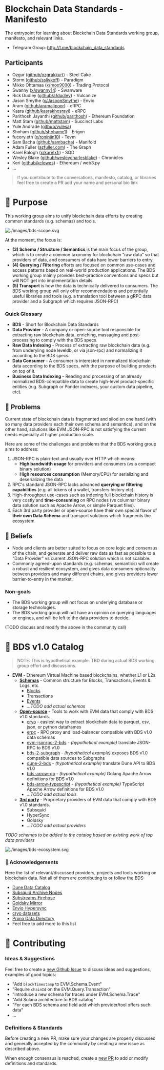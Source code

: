 # Blockchain Data Standards - Manifesto
The entrypoint for learning about Blockchain Data Standards working group, manifesto, and relevant links.

* Telegram Group: http://t.me/blockchain_data_standards

## Participants

* Ozgur ([github/ozgrakkurt](https://github.com/ozgrakkurt)) - Steel Cake
* Storm ([github/sslivkoff](https://github.com/sslivkoff)) - Paradigm
* Mikko Ohtamaa ([x/moo9000](https://x.com/moo9000)) - Trading Protocol
* Swanny ([x/swanny14](https://x.com/swanny14)) - Swanware
* Rick Dudley ([github/afdudley](https://github.com/afdudley)) - Vulcanize
* Jason Smythe ([x/JasoonSmythe](https://x.com/JasoonSmythe)) - Envio
* Aram ([github/aramalipoor](https://github.com/aramalipoor)) - eRPC
* Kasra ([github/kasrakhosravi](https://github.com/kasrakhosravi)) - eRPC
* Parithosh Jayanthi ([github/parithosh](https://github.com/parithosh)) - Ethereum Foundation
* Matt Stam ([github/mattstam](https://github.com/mattstam)) - Succinct Labs
* Yule Andrade ([github/yulesa](https://github.com/yulesa))
* Shoham ([github/shohamc1](https://github.com/shohamc1)) - Erigon
* fucory.eth ([x/roninjin10](https://x.com/roninjin10)) - Tevm
* Sam Bacha ([github/sambacha](https://github.com/sambacha)) - Manifold
* Adam Fuller ([azfuller.com](https://www.azfuller.com/)) - The Graph
* Karel Balogh ([x/karelxfi](https://x.com/karelxfi)) - SQD
* Wesley Blake ([github/wesleycharlesblake](https://github.com/wesleycharlesblake)) - Chronicles
* Keri ([github/kclowes](https://github.com/kclowes)) - Ethereum / web3.py 
* ...

> If you contribute to the conversations, manifesto, catalog, or libraries feel free to create a PR add your name and personal bio link

# 🤌 Purpose

This working group aims to unify blockchain data efforts by creating common standards (e.g. schemas) and tools.

![./images/bds-scope.svg](./images/bds-scope.svg)

At the moment, the focus is:

- **(3) Schema / Structure / Semantics** is the main focus of the group, which is to create a common taxonomy for blockchain "raw data" so that providers of data, and consumers of data have lower barriers to entry.
- **(4) Querying / Filtering** efforts are focused on common use-cases and access patterns based on real-world production applications. The BDS working group mainly provides best-practice conventions and specs but will NOT get into implementation details.
- **(5) Transport** is how the data is technically delivered to consumers. The BDS working group will only offer recommendations and potentially useful libraries and tools (e.g. a translation tool between a gRPC data provider and a Subgraph which requires JSON-RPC)

### Quick Glossary

- **BDS** - Short for Blockchain Data Standards
- **Data Provider** - A company or open-source tool responsible for extracting raw blockchain data, enriching, massaging and post-processing to comply with the BDS specs.
- **Raw Data Indexing** - Process of extracting raw blockchain data (e.g. from underyling node leveldb, or via json-rpc) and normalizing it according to the BDS specs.
- **Data Consumer** - A consumer is interested in normalized blockchain data according to the BDS specs, with the purpose of building products on top of it.
- **Business Data Indexing** - Reading and processing of an already normalized BDS-compatible data to create high-level product-specific entities (e.g. Subgraph or Ponder indexers, your custom data pipeline, etc).

## 🐞 Problems

Current state of blockchain data is fragmented and silod on one hand (with so many data providers each their own schema and semantics), and on the other hand, solutions like EVM JSON-RPC is not satisfying the current needs especially at higher production scale.

Here are some of the challenges and problems that the BDS working group aims to address:

1. JSON-RPC is plain-text and usually over HTTP which means:
    - **High bandwidth usage** for providers and consumers (vs a compact binary solution)
    - **High resources consumption** (Memory/CPU) for serializing and deserializing the data
2. RPC's standard JSON-RPC lacks advanced **querying or filtering capabilities** (e.g. all tokens of a wallet, transfers history etc).
3. High-throughput use-cases such as indexing full blockchain history is very costly and **time-consuming** on RPC nodes (vs columnar binary data solution such as Apache Arrow, or simple Parquet files).
4. Each 3rd party provider or open-source have their own special flavor of **their own Data Schema** and transport solutions which fragments the ecosystem.

## 🧘 Beliefs

- Node and clients are better suited to focus on core logic and consensus of the chain, and generate and deliver raw data as fast as possible to a "Data Provider" vs current JSON-RPC solution which is not scalable.
- Commonly agreed-upon standards (e.g. schemas, semantics) will create a robust and resilient ecosystem, and gives data consumers optionality between providers and many different chains, and gives providers lower barrier-to-entry in the market.

### Non-goals

* The BDS working group will not focus on underlying database or storage technologies.
* The BDS working group will not have an opinion on querying languages or engines, and will be left to the data providers to decide.

(TODO discuss and modify the above in the community call)

# 🌟 BDS v1.0 Catalog

> NOTE: This is hypothetical example. TBD during actual BDS working group effort and discussions.

* **EVM** - Ethereum Virtual Machine based blockchains, whether L1 or L2s.
    * [**Schemas**](./evm/schemas.md) - Common structure for Blocks, Transactions, Events & Logs, etc.
        * [Blocks](./evm/schemas.md#blocks)
        * [Transactions](./evm/schemas.md#transactions)
        * [Events](./evm/schemas.md#events)
        * _...TODO add actual schemas_
    * [**Open-source**](./evm/tools.md) - Tools to work with EVM data that comply with BDS v1.0 standards.
        * [cryo](https://github.com/paradigmxyz/cryo) - easiest way to extract blockchain data to parquet, csv, json, or python dataframes
        * [erpc](https://github.com/erpc/erpc) - RPC proxy and load-balancer compatible with BDS v1.0 data schemas
        * [evm-jsonrpc-2-bds](https://github.com/example/evm-jsonrpc-2-bds) -  _(hypothetical example)_ translate JSON-RPC to BDS v1.0
        * [bds-2-subgraph](https://github.com/example/bds-2-subgraph) -  _(hypothetical example)_ exposes BDS v1.0 compatible data sources to Subgraphs
        * [dune-2-bds](https://github.com/example/dune-2-bds) -  _(hypothetical example)_ translate Dune API to BDS v1.0
        * [bds-arrow-go](https://github.com/example/golang-bds-arrow) -  _(hypothetical example)_ Golang Apache Arrow definitions for BDS v1.0
        * [bds-arrow-typescript](https://github.com/example/typescript-bds-arrow) -  _(hypothetical example)_ TypeScript Apache Arrow definitions for BDS v1.0
        * _...TODO add actual tools_
    * [**3rd party**](./evm/3rd-party.md) - Proprietary providers of EVM data that comply with BDS v1.0 standards.
        * Subsquid
        * HyperSync
        * Goldsky
        * _...TODO add actual providers_

_TODO schemas to be added to the catalog based on existing work of top data providers_

![./images/bds-ecosystem.svg](./images/bds-ecosystem.svg)


### 🙏 Acknowledgements

Here the list of relevant/discussed providers, projects and tools working on blockchain data. Not all of them are contributing to or follow the BDS:

- [Dune Data Catalog](https://docs.dune.com/data-catalog/overview)
- [Subsquid Archive Nodes](https://docs.sqd.ai/subsquid-network/reference/evm-api/#data-requests)
- [Substreams Firehose](https://firehose.streamingfast.io/references/protobuf-schemas)
- [Goldsky Mirror](https://docs.goldsky.com/mirror/sources/direct-indexing#evm-chains)
- [Envio Hypersync](https://docs.envio.dev/docs/HyperSync/hypersync-query#data-schema)
- [cryo datasets](https://github.com/paradigmxyz/cryo?tab=readme-ov-file#cryo-datasets)
- [Primo Data Directory](https://www.primodata.org/blockchain-data)
- Feel free to add more to this list

# 🤝 Contributing

### Ideas & Suggestions

Feel free to create a [new Github Issue](https://github.com/blockchain-data-standards/manifesto/issues/new) to discuss ideas and suggestions, examples of good topics:
- "Add `blockTimestamp` to EVM.Schema.Event"
- "Require `chainId` on the EVM.Query.Transaction"
- "Introduce a new schema for traces under EVM.Schema.Trace"
- "Add Solana architecture to BDS catalog"
- "For each BDS schema and field add which provider/tool offers such data"
- ...

### Definitions & Standards

Before creating a new PR, make sure your changes are properly discussed and generally accepted by the community by creating a new issue as described above.

When enough consensus is reached, create a [new PR](https://github.com/blockchain-data-standards/manifesto/pulls) to add or modify definitions and standards.
